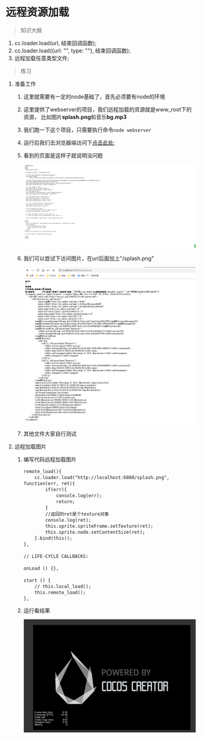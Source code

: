 # 远程资源加载 

> 知识大纲
1. cc.loader.load(url, 结束回调函数);
2. cc.loader.load({url: "", type: ""}, 结束回调函数);
3. 远程加载任意类型文件;

> 练习
1. 准备工作
    1. 这里就需要有一定的node基础了，首先必须要有node的环境
    2. 这里提供了webserver的项目，我们远程加载的资源就是www_root下的资源，
        比如图片**splash.png**和音乐**bg.mp3**
    3. 我们跑一下这个项目，只需要执行命令`node webserver` 
    4. 运行后我们去浏览器端访问下[点击此处](http://localhost:6080/);
    5. 看到的页面是这样子就说明没问题
    
        ![](./images/node环境跑项目.jpg)
        
    6. 我们可以尝试下访问图片，在url后面加上"/splash.png" 
    
        ![](./images/访问图片.jpg) 
     
    7. 其他文件大家自行测试
2. 远程加载图片
    1. 编写代码远程加载图片
        ```
        remote_load(){
            cc.loader.load("http://localhost:6080/splash.png", function(err, ret){
                if(err){
                    console.log(err);
                    return;
                }
                //返回的ret是个texture对象
                console.log(ret);
                this.sprite.spriteFrame.setTexture(ret);
                this.sprite.node.setContentSize(ret);
            }.bind(this));
        },
    
        // LIFE-CYCLE CALLBACKS:
    
        onLoad () {},
    
        start () {
            // this.local_load();
            this.remote_load();
        },
        ```
    2. 运行看结果
        
        ![](./images/远程加载看结果.jpg)
    
             